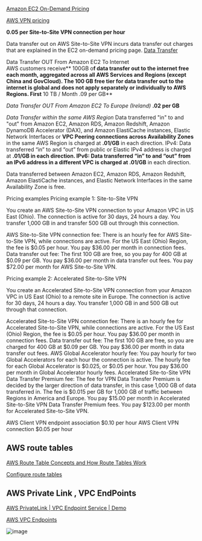 [Amazon EC2 On-Demand Pricing](https://aws.amazon.com/ec2/pricing/on-demand/)

[AWS VPN pricing](https://aws.amazon.com/vpn/pricing/)

**0.05 per Site-to-Site VPN connection per hour**

Data transfer out on AWS Site-to-Site VPN incurs data transfer out charges that are explained in the EC2 on-demand pricing page.
[Data Transfer](https://aws.amazon.com/ec2/pricing/on-demand/)


Data Transfer OUT From Amazon EC2 To Internet	
AWS customers receive** 100GB o**f data transfer out to the internet free each month, aggregated across all
AWS Services and Regions (except China and GovCloud). The 100 GB free tier for data transfer out to the internet
is global and does not apply separately or individually to AWS Regions.	
First** 10 TB / Month	.09 per GB**

_Data Transfer OUT From Amazon EC2 To Europe (Ireland)_	**.02 per GB**

_Data Transfer within the same AWS Region_ 
Data transferred "in" to and "out" from Amazon EC2, Amazon RDS, Amazon Redshift, Amazon DynamoDB Accelerator (DAX), and Amazon ElastiCache instances, Elastic Network Interfaces or **VPC Peering connections across Availability Zones** in the same AWS Region is charged at **.01/GB** in each direction.
IPv4: Data transferred “in” to and “out” from public or Elastic IPv4 address is charged at **.01/GB **in each direction.
IPv6: Data transferred “in” to and “out” from an IPv6 address in a different VPC is charged at** .01/GB** in each direction.

Data transferred between Amazon EC2, Amazon RDS, Amazon Redshift, Amazon ElastiCache instances, and Elastic Network Interfaces in the same Availability Zone is free.


Pricing examples
Pricing example 1: Site-to-Site VPN

You create an AWS Site-to-Site VPN connection to your Amazon VPC in US East (Ohio). The connection is active for 30 days, 24 hours a day. You transfer 1,000 GB in and transfer 500 GB out through this connection.

AWS Site-to-Site VPN connection fee: There is an hourly fee for AWS Site-to-Site VPN, while connections are active. For the US East (Ohio) Region, the fee is $0.05 per hour. You pay $36.00 per month in connection fees.
Data transfer out fee: The first 100 GB are free, so you pay for 400 GB at $0.09 per GB. You pay $36.00 per month in data transfer out fees.
You pay $72.00 per month for AWS Site-to-Site VPN.

Pricing example 2: Accelerated Site-to-Site VPN

You create an Accelerated Site-to-Site VPN connection from your Amazon VPC in US East (Ohio) to a remote site in Europe. The connection is active for 30 days, 24 hours a day. You transfer 1,000 GB in and 500 GB out through that connection.

Accelerated Site-to-Site VPN connection fee: There is an hourly fee for Accelerated Site-to-Site VPN, while connections are active. For the US East (Ohio) Region, the fee is $0.05 per hour. You pay $36.00 per month in connection fees.
Data transfer out fee: The first 100 GB are free, so you are charged for 400 GB at $0.09 per GB. You pay $36.00 per month in data transfer out fees.
AWS Global Accelerator hourly fee: You pay hourly for two Global Accelerators for each hour the connection is active. The hourly fee for each Global Accelerator is $0.025, or $0.05 per hour. You pay $36.00 per month in Global Accelerator hourly fees. 
Accelerated Site-to-Site VPN Data Transfer Premium fee: The fee for VPN Data Transfer Premium is decided by the larger direction of data transfer, in this case 1,000 GB of data transferred in. The fee is $0.015 per GB for 1,000 GB of traffic between Regions in America and Europe. You pay $15.00 per month in Accelerated Site-to-Site VPN Data Transfer Premium fees.
You pay $123.00 per month for Accelerated Site-to-Site VPN.


AWS Client VPN endpoint association	$0.10 per hour
AWS Client VPN connection	$0.05 per hour



## AWS route tables
[AWS Route Table Concepts and How Route Tables Work](https://blog.claydesk.com/aws-route-table-concepts/)

[Configure route tables](https://docs.aws.amazon.com/vpc/latest/userguide/VPC_Route_Tables.html#gateway-route-table-routes)


## AWS Private Link , VPC EndPoints
[AWS PrivateLink | VPC Endpoint Service | Demo](https://www.youtube.com/watch?v=0bHXWIM4_0o&t=864s)

[AWS VPC Endpoints](https://www.youtube.com/watch?v=6QS9YFGu5WI)

![image](https://user-images.githubusercontent.com/103827443/178102065-d418d32a-48dc-4870-95de-5e6d6c4a7f98.png)

